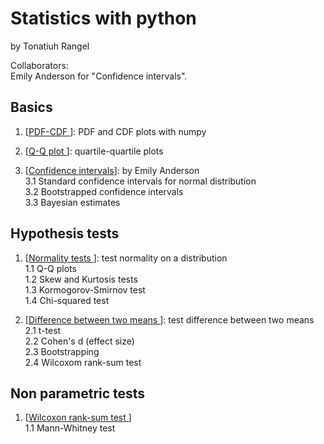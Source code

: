 # Statistics with python

by Tonatiuh Rangel     

Collaborators:    
Emily Anderson for "Confidence intervals".   

## Basics   

1. [<a href="https://github.com/trangel/stats-with-python/blob/master//PDF-CDF.ipynb">PDF-CDF </a>]: PDF and CDF plots with numpy

2. [<a href="https://github.com/trangel/stats-with-python/blob/master//Q-Q plot.ipynb">Q-Q plot </a>]: quartile-quartile plots   

3. [<a href="https://github.com/trangel/stats-with-python/blob/master//confidence_intervals.ipynb">Confidence intervals</a>]: by Emily Anderson   
	3.1  Standard confidence intervals for normal distribution   
	3.2  Bootstrapped confidence intervals   
	3.3  Bayesian estimates    

## Hypothesis tests   

1. [<a href="https://github.com/trangel/stats-with-python/blob/master//Normality test.ipynb">Normality tests </a>]: test normality on a distribution    
	1.1 Q-Q plots   
	1.2 Skew and Kurtosis tests   
	1.3 Kormogorov-Smirnov test   
        1.4 Chi-squared test    

2. [<a href="https://github.com/trangel/stats-with-python/blob/master//Difference between means.ipynb">Difference between two means </a>]: test difference between two means   
	2.1 t-test   
	2.2 Cohen's d (effect size)   
	2.3 Bootstrapping   
	2.4 Wilcoxom rank-sum test    

## Non parametric tests
1. [<a href="https://github.com/trangel/stats-with-python/blob/master//Wilcoxon rank-sum test.ipynb">Wilcoxon rank-sum test </a>]    
	1.1 Mann-Whitney test  
 
